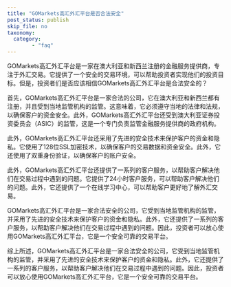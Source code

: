 ```yaml
---
title: "GOMarkets高汇外汇平台是否合法安全"
post_status: publish
skip_file: no
taxonomy:
  category:
        - "faq"
---
```


GOMarkets高汇外汇平台是一家在澳大利亚和新西兰注册的金融服务提供商，专注于外汇交易。它提供了一个安全的交易环境，可以帮助投资者实现他们的投资目标。但是，投资者们是否应该相信GOMarkets高汇外汇平台是合法安全的？

首先，GOMarkets高汇外汇平台是一家合法的公司，它在澳大利亚和新西兰都有注册，并且受到当地监管机构的监管。这意味着，它必须遵守当地的法律和法规，以确保客户的资金安全。此外，GOMarkets高汇外汇平台还受到澳大利亚证券投资委员会（ASIC）的监管，这是一个专门负责监管金融服务提供商的政府机构。

此外，GOMarkets高汇外汇平台还采用了先进的安全技术来保护客户的资金和隐私。它使用了128位SSL加密技术，以确保客户的交易数据和资金安全。此外，它还使用了双重身份验证，以确保客户的账户安全。

此外，GOMarkets高汇外汇平台还提供了一系列的客户服务，以帮助客户解决他们在交易过程中遇到的问题。它提供了24小时客户服务，可以帮助客户解决他们的问题。此外，它还提供了一个在线学习中心，可以帮助客户更好地了解外汇交易。

GOMarkets高汇外汇平台是一家合法安全的公司，它受到当地监管机构的监管，并采用了先进的安全技术来保护客户的资金和隐私。此外，它还提供了一系列的客户服务，以帮助客户解决他们在交易过程中遇到的问题。因此，投资者可以放心使用GOMarkets高汇外汇平台，它是一个安全可靠的交易平台。

综上所述，GOMarkets高汇外汇平台是一家合法安全的公司，它受到当地监管机构的监管，并采用了先进的安全技术来保护客户的资金和隐私。此外，它还提供了一系列的客户服务，以帮助客户解决他们在交易过程中遇到的问题。因此，投资者可以放心使用GOMarkets高汇外汇平台，它是一个安全可靠的交易平台。
